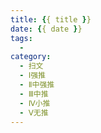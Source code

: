 ```yaml
---
title: {{ title }}
date: {{ date }}
tags:
  - 
category:
  - 扫文
  - Ⅰ强推
  - Ⅱ中强推
  - Ⅲ中推
  - Ⅳ小推
  - Ⅴ无推
---
```

<meta name="referrer" content="no-referrer" />

> 

<!-- more -->

![]()
![]()
![]()
![]()
![]()
![]()
![]()
![]()
![]()